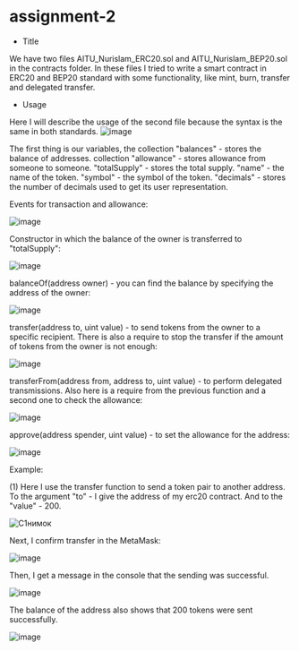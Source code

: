 # assignment-2
- Title

We have two files AITU_Nurislam_ERC20.sol and AITU_Nurislam_BEP20.sol in the contracts folder. In these files I tried to write a smart contract in ERC20 and BEP20 standard with some functionality, like mint, burn, transfer and delegated transfer.

- Usage

Here I will describe the usage of the second file because the syntax is the same in both standards.
![image](https://user-images.githubusercontent.com/80254372/193319125-1a973b45-3faf-4294-8c3c-ebadfc14f265.png)

The first thing is our variables, the collection "balances" - stores the balance of addresses. 
collection "allowance" - stores allowance from someone to someone.
"totalSupply" - stores the total supply.
"name" - the name of the token.
"symbol" - the symbol of the token.
"decimals" - stores the number of decimals used to get its user representation.

Events for transaction and allowance:

![image](https://user-images.githubusercontent.com/80254372/193320434-098136b7-75d5-4dff-b09c-08592a5ba4c2.png)

Constructor in which the balance of the owner is transferred to "totalSupply":

![image](https://user-images.githubusercontent.com/80254372/193320654-d4406af1-2364-4d02-a9e2-3634c1bb877b.png)

balanceOf(address owner) - you can find the balance by specifying the address of the owner:

![image](https://user-images.githubusercontent.com/80254372/193320828-8f67e2d4-fae3-464f-810d-848b2b0d2c00.png)

transfer(address to, uint value) - to send tokens from the owner to a specific recipient. There is also a require to stop the transfer if the amount of tokens from the owner is not enough:

![image](https://user-images.githubusercontent.com/80254372/193321224-e057a253-3680-4428-a176-ef1d7ca7a80b.png)

transferFrom(address from, address to, uint value) - to perform delegated transmissions. Also here is a require from the previous function and a second one to check the allowance:

![image](https://user-images.githubusercontent.com/80254372/193321480-4afce5d6-f779-4a81-bf60-4e57b7d8e197.png)

approve(address spender, uint value) - to set the allowance for the address:

![image](https://user-images.githubusercontent.com/80254372/193322213-3cf25949-8b01-4140-8a2e-0ee8003651d3.png)


Example:

(1) Here I use the transfer function to send a token pair to another address. To the argument "to" - I give the address of my erc20 contract. And to the "value" - 200.

![С1нимок](https://user-images.githubusercontent.com/80254372/193324266-e9274151-d2bd-44d6-988f-f48d08271a27.PNG)

Next, I confirm transfer in the MetaMask:

![image](https://user-images.githubusercontent.com/80254372/193324905-55c8cca6-f40f-4825-99be-b3212d68c613.png)

Then, I get a message in the console that the sending was successful. 

![image](https://user-images.githubusercontent.com/80254372/193325158-769a1f85-5080-4c2a-ad5f-3774d7323976.png)

The balance of the address also shows that 200 tokens were sent successfully.

![image](https://user-images.githubusercontent.com/80254372/193325759-5b23d474-eead-4b67-bdcc-9238955f025b.png)












